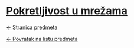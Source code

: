 # [Pokretljivost u mrežama](https://www.github.com/studosi-fer/PUM)
[<- Stranica predmeta](https://www.fer.unizg.hr/predmet/pum_d)

[<- Povratak na listu predmeta](https://www.github.com/studosi/FER)
